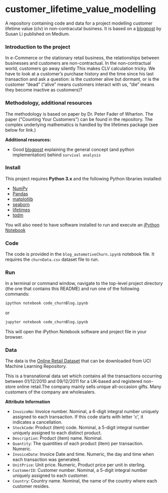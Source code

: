 # customer_lifetime_value_modelling
A repository containing code and data for a project modelling customer lifetime value (clv) in non-contracutal business. It is based on a [blogpost](https://towardsdatascience.com/whats-a-customer-worth-8daf183f8a4f) by Susan Li published on Medium. 

### Introduction to the project

In e-Commerce or the stationary retail business, the relationships between businesses and customers are non-contractual. In the non-contractual world, customers go away silently This makes CLV calculation tricky. We have to look at a customer’s purchase history and the time since his last transaction and ask a question: is the customer alive but dormant, or is the customer “dead” (“alive” means customers interact with us, “die” means they become inactive as customers)?

### Methodology, additional resources

The methodology is based on paper by Dr. Peter Fader of Wharton. The paper ("Counting Your Customers") can be found in the repository. The complex underlying mathematics is handled by the lifetimes package (see below for link.)

**Additional resources:**
- Good [blogpost](https://towardsdatascience.com/survival-analysis-intuition-implementation-in-python-504fde4fcf8e) explaining the general concept (and python implementation) behind `survival analysis`

### Install

This project requires **Python 3.x** and the following Python libraries installed:

- [NumPy](http://www.numpy.org/)
- [Pandas](http://pandas.pydata.org)
- [matplotlib](http://matplotlib.org/)
- [seaborn](http://seaborn.org)
- [lifetimes](https://github.com/CamDavidsonPilon/lifetimes)
- [tqdm](https://pypi.org/project/tqdm/)

You will also need to have software installed to run and execute an [iPython Notebook](http://ipython.org/notebook.html)

### Code

The code is provided in the `blog_automotiveChurn.ipynb` notebook file. 
It requires the `churnData.csv` dataset file to run. 

### Run

In a terminal or command window, navigate to the top-level project directory (the one that contains this README) 
and run one of the following commands:

```bash
ipython notebook code_churnBlog.ipynb
```  
or
```bash
jupyter notebook code_churnBlog.ipynb
```

This will open the iPython Notebook software and project file in your browser.

### Data

The data is the [Online Retail Dataset](http://archive.ics.uci.edu/ml/datasets/online+retail) that can be downloaded from UCI Machine Learning Repository.

This is a transnational data set which contains all the transactions occurring between 01/12/2010 and 09/12/2011 for a UK-based and registered non-store online retail.The company mainly sells unique all-occasion gifts. Many customers of the company are wholesalers.

**Attribute Information**
- `InvoiceNo`: Invoice number. Nominal, a 6-digit integral number uniquely assigned to each transaction. If this code starts with letter 'c', it indicates a cancellation. 
- `StockCode`: Product (item) code. Nominal, a 5-digit integral number uniquely assigned to each distinct product. 
- `Description`: Product (item) name. Nominal. 
- `Quantity`: The quantities of each product (item) per transaction. Numeric. 
- `InvoiceDate`: Invoice Date and time. Numeric, the day and time when each transaction was generated. 
- `UnitPrice`: Unit price. Numeric, Product price per unit in sterling. 
- `CustomerID`: Customer number. Nominal, a 5-digit integral number uniquely assigned to each customer. 
- `Country`: Country name. Nominal, the name of the country where each customer resides. 
